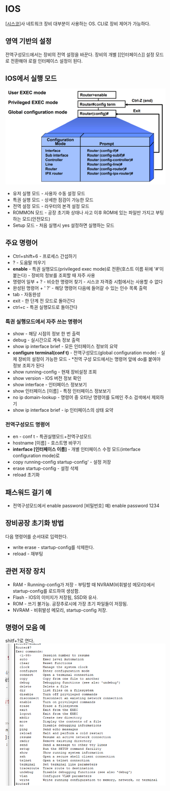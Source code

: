 # IOS

[[시스코]]사 네트워크 장비 대부분이 사용하는 OS.
CLI로 장비 제어가 가능하다. 

## 영역 기반의 설정

전역구성모드에서는 장비의 전역 설정을 바꾼다. 
장비의 개별 [[인터페이스]] 설정 모드로 전환해야 로컬 인터페이스 설정이 된다. 

## IOS에서 실행 모드
![IOS의 실행 모드](../attachments/2022-09-21-10-51-06.png)

- 유저 실행 모드 - 사용자 수동 설정 모드 
- 특권 실행 모드 - 상세한 점검이 가능한 모드 
- 전역 설정 모드 - 라우터의 본격 설정 모드
- ROMMON 모드 - 공장 초기화 상태나 사고 이후 ROM에 있는 파일만 가지고 부팅하는 모드(안전모드)
- Setup 모드 - 처음 실행시 yes 설정하면 실행하는 모드


## 주요 명령어

- Ctrl+shift+6 - 프로세스 간섭하기
- ? - 도움말 띄우기
- **enable** - 특권 실행모드(privileged exec mode)로 전환(호스트 이름 뒤에 '\#'이 붙는다) - 장비의 정보를 조회할 때 자주 사용
- 명령어 일부 + ? - 비슷한 명령어 찾기 - 시스코 자격증 시험에서는 사용할 수 없다
- 완성된 명령어 + ' ?' - 해당 명령어 다음에 들어갈 수 있는 인수 목록 출력 
- tab - 자동완성
- exit - 한 단계 전 모드로 돌아간다
- ctrl+c - 특권 실행모드로 돌아간다

### 특권 실행모드에서 자주 쓰는 명령어

- show - 해당 시점의 정보 한 번 출력 
- debug - 실시간으로 계속 정보 출력
- show ip interface brief - 모든 인터페이스 정보의 요약
- **configure terminal(conf t)** - 전역구성모드(global configuration mode) - 실제 장비의 설정이 가능한 모드 - *전역 구성 모드에서는 명령어 앞에 do를 붙여야 정보 조회가 된다
- show running-config - 현재 장비설정 조회
- show version - IOS 버전 정보 확인
- show interface - 인터페이스 정보보기
- show 인터페이스 \[이름\] - 특정 인터페이스 정보보기
- no ip domain-lookup - 명령어 중 오타난 명령어를 도메인 주소 검색에서 제외하기
- show ip interface brief - ip 인터페이스의 상태 요약

### 전역구성모드 명령어
- en - conf t - 특권실행모드+전역구성모드 
- hostname \[이름\] - 호스트명 바꾸기
- **interface \[인터페이스 이름\]** - 개별 인터페이스 수정 모드(interface configuration mode)로
- copy running-config startup-config' - 설정 저장 
- erase startup-config - 설정 삭제
- reload 초기화 

## 패스워드 걸기 예
- 전역구성모드에서 enable password [비밀번호] 예) enable password 1234


## 장비공장 초기화 방법

다음 명령어를 순서대로 입력한다. 
- write erase - startup-config를 삭제한다.
- reload - 재부팅


## 관련 저장 장치
- RAM - Running-config가 저장 - 부팅할 때 NVRAM\(비휘발성 메모리\)에서 startup-config를 로드하여 생성함. 
- Flash - IOS의 이미지가 저장됨, SSD와 유사.
- ROM - 쓰기 불가능. 공장추로시에 가장 초기 파일들이 저장됨.
- NVRAM - 비휘발성 메모리, startup-config 저장.

## 명령어 모음 예
shitf+?로 연다.
![특권실행모드의 명령어 모음](../attachments/2022-09-19-14-13-12.png)

[//begin]: # "Autogenerated link references for markdown compatibility"
[시스코]: 시스코.md "시스코"
[//end]: # "Autogenerated link references"